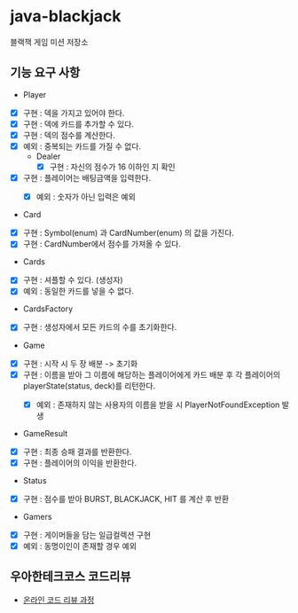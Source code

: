 # java-blackjack

블랙잭 게임 미션 저장소

## 기능 요구 사항

- Player
- [x] 구현 : 덱을 가지고 있어야 한다.
- [x] 구현 : 덱에 카드를 추가할 수 있다.
- [x] 구현 : 덱의 점수를 계산한다.
- [x] 예외 : 중복되는 카드를 가질 수 없다.
    - Dealer
        - [x] 구현 : 자신의 점수가 16 이하인 지 확인
- [x] 구현 : 플레이어는 배팅금액을 입력한다.
    - [x] 예외 : 숫자가 아닌 입력은 예외 


- Card
- [x] 구현 : Symbol(enum) 과 CardNumber(enum) 의 값을 가진다.
- [x] 구현 : CardNumber에서 점수를 가져올 수 있다.

- Cards
- [x] 구현 : 셔플할 수 있다. (생성자)
- [x] 예외 : 동일한 카드를 넣을 수 없다.

- CardsFactory
- [x] 구현 : 생성자에서 모든 카드의 수를 초기화한다.

- Game
- [x] 구현 : 시작 시 두 장 배분 -> 초기화
- [x] 구현 : 이름을 받아 그 이름에 해당하는 플레이어에게 카드 배분 후 각 플레이어의 playerState(status, deck)를 리턴한다.
    - [x] 예외 : 존재하지 않는 사용자의 이름을 받을 시 PlayerNotFoundException 발생


- GameResult
- [x] 구현 : 최종 승패 결과를 반환한다.
- [x] 구현 : 플레이어의 이익을 반환한다.

- Status
- [x] 구현 : 점수를 받아 BURST, BLACKJACK, HIT 를 계산 후 반환

- Gamers
- [x] 구현 : 게이머들을 담는 일급컬렉션 구현
- [x] 예외 : 동명이인이 존재할 경우 예외

## 우아한테크코스 코드리뷰

* [온라인 코드 리뷰 과정](https://github.com/woowacourse/woowacourse-docs/blob/master/maincourse/README.md)